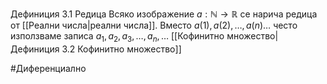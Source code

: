 Дефиниция 3.1 Редица
Всяко изображение $a:\mathbb{N}\rightarrow\mathbb{R}$ се нарича редица от [[Реални числа|реални числа]]. Вместо $a(1),a(2), \dots,a(n) \dots$ често използваме записа $a_1,a_2,a_3,\dots,a_n,\dots$
[[Кофинитно множество|Дефиниция 3.2 Кофинитно множество]]


#Диференциално